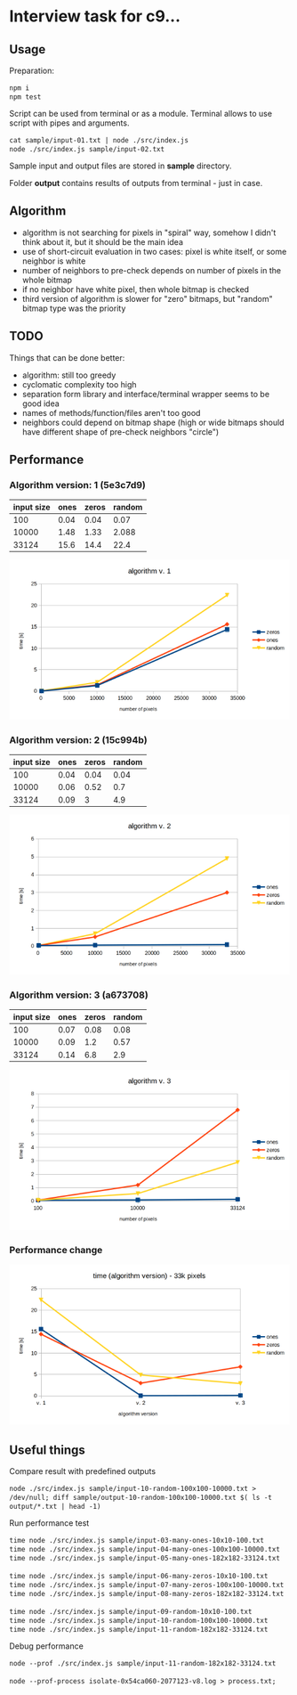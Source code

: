 # Interview task for c9...

## Usage

Preparation:
```
npm i
npm test
```

Script can be used from terminal or as a module.
Terminal allows to use script with pipes and arguments.
```
cat sample/input-01.txt | node ./src/index.js
node ./src/index.js sample/input-02.txt
```

Sample input and output files are stored in **sample** directory.

Folder **output** contains results of outputs from terminal - just in case.

## Algorithm

* algorithm is not searching for pixels in "spiral" way, somehow I didn't think about it, but it should be the main idea
* use of short-circuit evaluation in two cases: pixel is white itself, or some neighbor is white
* number of neighbors to pre-check depends on number of pixels in the whole bitmap
* if no neighbor have white pixel, then whole bitmap is checked
* third version of algorithm is slower for "zero" bitmaps, but "random" bitmap type was the priority

## TODO

Things that can be done better:
* algorithm: still too greedy
* cyclomatic complexity too high
* separation form library and interface/terminal wrapper seems to be good idea
* names of methods/function/files aren't too good
* neighbors could depend on bitmap shape (high or wide bitmaps should have different shape of pre-check neighbors "circle")

## Performance

### Algorithm version: 1 (5e3c7d9)
| input size  | ones | zeros | random |
|-------------|----- |-------|--------|
| 100         | 0.04 | 0.04  | 0.07   |
| 10000       | 1.48 | 1.33  | 2.088  |
| 33124       | 15.6 | 14.4  | 22.4   |


![alt text](./readme-img/performance-v1.png "algorithm version: 1")


### Algorithm version: 2 (15c994b)
| input size  | ones  | zeros | random |
|-------------|-------|-------|--------|
| 100         | 0.04  | 0.04  | 0.04   |
| 10000       | 0.06  | 0.52  | 0.7    |
| 33124       | 0.09  | 3     | 4.9    |


![alt text](./readme-img/performance-v2.png "algorithm version: 1")


### Algorithm version: 3 (a673708)
| input size  | ones  | zeros | random |
|-------------|-------|-------|--------|
| 100         | 0.07  | 0.08  | 0.08   |
| 10000       | 0.09  | 1.2   | 0.57   |
| 33124       | 0.14  | 6.8   | 2.9    |


![alt text](./readme-img/performance-v3.png "algorithm version: 1")


### Performance change
![alt text](./readme-img/performance-algorithm-comparison.png "algorithm version change: 1 => 2 => 3")


## Useful things

Compare result with predefined outputs
```
node ./src/index.js sample/input-10-random-100x100-10000.txt > /dev/null; diff sample/output-10-random-100x100-10000.txt $( ls -t output/*.txt | head -1)
```


Run performance test
```
time node ./src/index.js sample/input-03-many-ones-10x10-100.txt
time node ./src/index.js sample/input-04-many-ones-100x100-10000.txt
time node ./src/index.js sample/input-05-many-ones-182x182-33124.txt

time node ./src/index.js sample/input-06-many-zeros-10x10-100.txt
time node ./src/index.js sample/input-07-many-zeros-100x100-10000.txt
time node ./src/index.js sample/input-08-many-zeros-182x182-33124.txt

time node ./src/index.js sample/input-09-random-10x10-100.txt
time node ./src/index.js sample/input-10-random-100x100-10000.txt
time node ./src/index.js sample/input-11-random-182x182-33124.txt
```


Debug performance
```
node --prof ./src/index.js sample/input-11-random-182x182-33124.txt

node --prof-process isolate-0x54ca060-2077123-v8.log > process.txt;
```